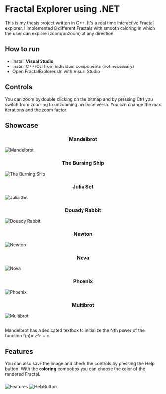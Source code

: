 # Fractal Explorer using .NET
This is my thesis project written in C++. It's a real time interactive Fractal explorer. I implemented 8 different Fractals with smooth coloring in which the user can explore (zoom/unzoom) at any direction.

## How to run
* Install **Visual Studio**
* Install C++/CLI from individual components (not necessary)
* Open FractalExplorer.sln with Visual Studio

## Controls
You can zoom by double clicking on the bitmap and by pressing Ctrl you switch from zooming to unzooming and vice versa. You can change the max iterations and the zoom factor.

## Showcase
### <p align="center"> Mandelbrot
![Mandelbrot](Screenshots/Mandelbrot.png)
</p>

### <p align="center"> The Burning Ship
![The Burning Ship](Screenshots/TheBurningShip.png)
</p>


### <p align="center"> Julia Set
![Julia Set](Screenshots/JuliaSet.png)
</p>

### <p align="center"> Douady Rabbit
![Douady Rabbit](Screenshots/DouadyRabbitFractal.png)
</p>

### <p align="center"> Newton
![Newton](Screenshots/NewtonFractal.png)
</p>

### <p align="center"> Nova
![Nova](Screenshots/NovaFractal.png)
</p>

### <p align="center"> Phoenix
![Phoenix](Screenshots/PhoenixFractal.png)
</p>

### <p align="center"> Multibrot
![Multibrot](Screenshots/MultibrotSet.png)
</p>
<br>Mandelbrot has a dedicated textbox to initialize the Nth power of the function f(n)= z^n + c. </br>

## Features 
You can also save the image and check the controls by pressing the Help button.
With the **coloring** combobox you can choose the color of the rendered Fractal.
### <p align="center"> 
![Features](Screenshots/Features.png)
![HelpButton](Screenshots/HelpButton.png)
</p>
